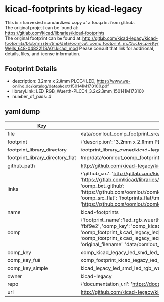 # kicad-footprints by kicad-legacy  
This is a harvested standardized copy of a footprint from github.  
The original project can be found at:  
https://gitlab.com/kicad/libraries/kicad-footprints  
The original footprint can be found at:
http://gitlab.com/kicad-legacy/kicad-footprints/blob/master/tmp/data/oomlout_oomp_footprint_src/Socket.pretty/Wells_648-0482211SA01.kicad_mod
Please consult that link for additional, details, files, and license information.  
## Footprint Details
* description: 3.2mm x 2.8mm PLCC4 LED, https://www.we-online.de/katalog/datasheet/150141M173100.pdf  
* libraryLink: LED_RGB_Wuerth-PLCC4_3.2x2.8mm_150141M173100  
* number_of_pads: 4  
## yaml dump  
| Key | Value |  
| --- | --- |  
| file | data/oomlout_oomp_footprint_src/kicad-footprints/LED_SMD.pretty/LED_RGB_Wuerth-PLCC4_3.2x2.8mm_150141M173100.kicad_mod |  
| footprint | {'description': '3.2mm x 2.8mm PLCC4 LED, https://www.we-online.de/katalog/datasheet/150141M173100.pdf', 'libraryLink': 'LED_RGB_Wuerth-PLCC4_3.2x2.8mm_150141M173100', 'number_of_pads': 4} |  
| footprint_library_directory | footprint_library_owner/kicad-legacy_kicad-footprints |  
| footprint_library_directory_flat | tmp/data/oomlout_oomp_footprint_src/footprints_flat/kicad_legacy_led_smd_led_rgb_wuerth_plcc4_3_2x2_8mm_150141m173100/working |  
| github_path | http://github.com/kicad-legacy/kicad-footprints/blob/master/tmp/data/oomlout_oomp_footprint_src/LED_SMD.pretty/LED_RGB_Wuerth-PLCC4_3.2x2.8mm_150141M173100.kicad_mod |  
| links | {'github_src': 'http://gitlab.com/kicad-legacy/kicad-footprints/blob/master/tmp/data/oomlout_oomp_footprint_src/Socket.pretty/Wells_648-0482211SA01.kicad_mod', 'github_src_repo': 'https://gitlab.com/kicad/libraries/kicad-footprints', 'oomp_bot': 'tmp/data/oomlout_oomp_footprint_src/footprints/kicad_legacy_led_smd_led_rgb_wuerth_plcc4_3_2x2_8mm_150141m173100/working', 'oomp_bot_github': 'https://github.com/oomlout/oomlout_oomp_footprint_bot/tree/main/tmp/data/oomlout_oomp_footprint_src/footprints/kicad_legacy_led_smd_led_rgb_wuerth_plcc4_3_2x2_8mm_150141m173100/working', 'oomp_src_flat': 'footprints_flat/tmp/data/oomlout_oomp_footprint_src/footprints_flat/kicad_legacy_led_smd_led_rgb_wuerth_plcc4_3_2x2_8mm_150141m173100/working', 'oomp_src_flat_github': 'https://github.com/oomlout/oomlout_oomp_footprint_src/tree/main/tmp/data/oomlout_oomp_footprint_src/footprints_flat/kicad_legacy_led_smd_led_rgb_wuerth_plcc4_3_2x2_8mm_150141m173100/working'} |  
| name | kicad-footprints |  
| oomp | {'footprint_name': 'led_rgb_wuerth_plcc4_3_2x2_8mm_150141m173100', 'library_name': 'led_smd', 'md5': 'fbf9e243175d551aeac4a226fff1a702', 'md5_10': 'fbf9e24317', 'md5_5': 'fbf9e', 'md5_6': 'fbf9e2', 'oomp_key': 'oomp_kicad_legacy_led_smd_led_rgb_wuerth_plcc4_3_2x2_8mm_150141m173100', 'oomp_key_extra': 'oomp_footprint_kicad_legacy_led_smd_led_rgb_wuerth_plcc4_3_2x2_8mm_150141m173100', 'oomp_key_full': 'oomp_footprint_kicad_legacy_led_smd_led_rgb_wuerth_plcc4_3_2x2_8mm_150141m173100_fbf9e2', 'oomp_key_simple': 'kicad_legacy_led_smd_led_rgb_wuerth_plcc4_3_2x2_8mm_150141m173100', 'original_filename': 'data/oomlout_oomp_footprint_src/kicad-footprints/LED_SMD.pretty/LED_RGB_Wuerth-PLCC4_3.2x2.8mm_150141M173100.kicad_mod', 'owner_name': 'kicad_legacy'} |  
| oomp_key | oomp_kicad_legacy_led_smd_led_rgb_wuerth_plcc4_3_2x2_8mm_150141m173100 |  
| oomp_key_full | oomp_footprint_kicad_legacy_led_smd_led_rgb_wuerth_plcc4_3_2x2_8mm_150141m173100 |  
| oomp_key_simple | kicad_legacy_led_smd_led_rgb_wuerth_plcc4_3_2x2_8mm_150141m173100 |  
| owner | kicad-legacy |  
| repo | {'documentation_url': 'https://docs.github.com/rest/repos/repos#get-a-repository', 'message': 'Not Found'} |  
| url | http://github.com/kicad-legacy/kicad-footprints |  

